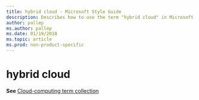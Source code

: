 ```yaml
---
title: hybrid cloud - Microsoft Style Guide
description: Describes how to use the term "hybrid cloud" in Microsoft content.
author: pallep
ms.author: pallep
ms.date: 01/19/2018
ms.topic: article
ms.prod: non-product-specific
---
```


# hybrid cloud

**See** [Cloud-computing term collection](~/a-z-word-list-term-collections/term-collections/cloud-computing-terms.md)
